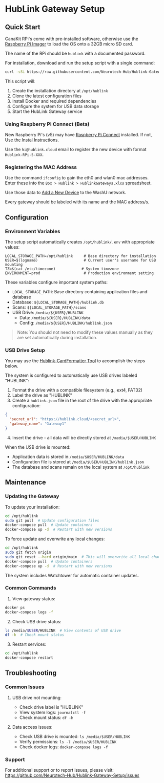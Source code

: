 # HubLink Gateway Setup

## Quick Start

CanaKit RPi's come with pre-installed software, otherwise use the [Raspberry Pi Imager](https://www.raspberrypi.com/software/) to load the OS onto a 32GB micro SD card.

The name of the RPi should be `hublink` with a documented password.

For installation, download and run the setup script with a single command:
```bash
curl -sSL https://raw.githubusercontent.com/Neurotech-Hub/Hublink-Gateway-Setup/main/setup.sh | sudo bash
```

This script will:
1. Create the installation directory at `/opt/hublink`
2. Clone the latest configuration files
3. Install Docker and required dependencies
4. Configure the system for USB data storage
5. Start the HubLink Gateway service

### Using Raspberry Pi Connect (Beta)

New Raspberry Pi's (v5) may have [Raspberry Pi Connect](https://www.raspberrypi.com/software/connect/) installed. If not, [Use the Instal Instructions](https://www.raspberrypi.com/documentation/services/connect.html).

Use the `hi@hublink.cloud` email to register the new device with format `Hublink-RPi-5-XXX`.

### Registering the MAC Address

Use the command `ifconfig` to gain the eth0 and wlan0 mac addresses. Enter these into the `Box > Hublink > HublinkGateways.xlxs` spreadsheet.

Use those data to [Add a New Device](https://wustl.service-now.com/sp?id=sc_cat_item&table=sc_cat_item&sys_id=2a8f28881b91e91070f1fc451a4bcb0e) to the WashU network.

Every gateway should be labeled with its name and the MAC address/s.

## Configuration

### Environment Variables

The setup script automatically creates `/opt/hublink/.env` with appropriate values:
```env
LOCAL_STORAGE_PATH=/opt/hublink     # Base directory for installation
USER=$(logname)                     # Current user's username for USB mounting
TZ=$(cat /etc/timezone)            # System timezone
ENVIRONMENT=prod                    # Production environment setting
```

These variables configure important system paths:
- `LOCAL_STORAGE_PATH`: Base directory containing application files and database
- Database: `${LOCAL_STORAGE_PATH}/hublink.db`
- Scans: `${LOCAL_STORAGE_PATH}/scans`
- USB Drive: `/media/${USER}/HUBLINK`
  - Data: `/media/${USER}/HUBLINK/data`
  - Config: `/media/${USER}/HUBLINK/hublink.json`

> Note: You should not need to modify these values manually as they are set automatically during installation.

### USB Drive Setup

You may use the [Hublink-CardFormatter Tool](https://github.com/Neurotech-Hub/Hublink-CardFormatter) to accomplish the steps below.

The system is configured to automatically use USB drives labeled "HUBLINK":
1. Format the drive with a compatible filesystem (e.g., ext4, FAT32)
2. Label the drive as "HUBLINK"
3. Create a `hublink.json` file in the root of the drive with the appropriate configuration:
```json  
{
  "secret_url": "https://hublink.cloud/<secret_url>",
  "gateway_name": "Gateway1"
}
```
4. Insert the drive - all data will be directly stored at `/media/$USER/HUBLINK`

When the USB drive is mounted:
- Application data is stored in `/media/$USER/HUBLINK/data`
- Configuration file is stored at `/media/$USER/HUBLINK/hublink.json`
- The database and scans remain on the local system at `/opt/hublink`

## Maintenance

### Updating the Gateway

To update your installation:
```bash
cd /opt/hublink
sudo git pull  # Update configuration files
docker-compose pull  # Update containers
docker-compose up -d  # Restart with new versions
```

To force update and overwrite any local changes:
```bash
cd /opt/hublink
sudo git fetch origin
sudo git reset --hard origin/main  # This will overwrite all local changes
docker-compose pull  # Update containers
docker-compose up -d  # Restart with new versions
```

The system includes Watchtower for automatic container updates.

### Common Commands

1. View gateway status:
```bash
docker ps
docker-compose logs -f
```

2. Check USB drive status:
```bash
ls /media/$USER/HUBLINK  # View contents of USB drive
df -h  # Check mount status
```

3. Restart services:
```bash
cd /opt/hublink
docker-compose restart
```

## Troubleshooting

### Common Issues

1. USB drive not mounting:
   - Check drive label is "HUBLINK"
   - View system logs: `journalctl -f`
   - Check mount status: `df -h`

2. Data access issues:
   - Check USB drive is mounted: `ls /media/$USER/HUBLINK`
   - Verify permissions: `ls -l /media/$USER/HUBLINK`
   - Check docker logs: `docker-compose logs -f`

### Support

For additional support or to report issues, please visit:
https://github.com/Neurotech-Hub/Hublink-Gateway-Setup/issues